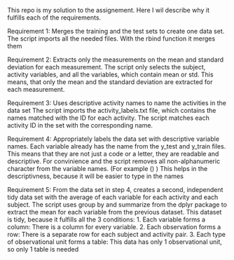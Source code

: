 This repo is my solution to the assignement. 
Here I wil describe why it fulfills each of the requirements.

Requirement 1: Merges the training and the test sets to create one data set.
  The script imports all the needed files. With the rbind function it merges them
  
Requirement 2: Extracts only the measurements on the mean and standard deviation for each measurement. 
  The script only selects the subject, activity variables, and all the variables, which contain mean or std. This means, that only the mean and the standard deviation are extracted for each measurement. 

Requirement 3: Uses descriptive activity names to name the activities in the data set
  The script imports the activity_labels.txt file, which contains the names matched with the ID for each activity. 
  The script matches each activity ID in the set with the corresponding name. 
  
Requirement 4: Appropriately labels the data set with descriptive variable names. 
  Each variable already has the name from the y_test and y_train files. This means that they are not just a code or a letter, they are readable and descriptive. For convinience and the script removes all non-alphanumeric character from the variable names. (For example () ) This helps in the descriptivness, because it will be easier to type in the names

Requirement 5: From the data set in step 4, creates a second, independent tidy data set with the average of each variable for each activity and each subject.
  The script uses group by and summarize from the dplyr package to extract the mean for each variable from the previous dataset. This dataset is tidy, because it fulfills all the 3 conditions:
             1. Each variable forms a column: There is a column for every variable. 
             2. Each observation forms a row: There is a separate row for each subject and activity pair. 
             3. Each type of observational unit forms a table: This data has only 1 observational unit, so only 1 table is needed
